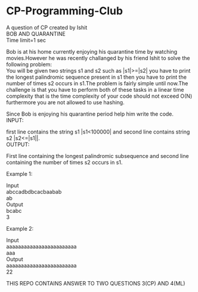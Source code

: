 # CP-Programming-Club
A question of CP created by Ishit<br/>
BOB AND QUARANTINE<br/>
Time limit=1 sec<br/>

Bob is at his home currently enjoying his quarantine time by watching movies.However he was recently challanged by his friend Ishit to solve the following problem:<br/>
You will be given two strings s1 and s2 such as |s1|>=|s2| you have to print the longest palindromic sequence present in s1 then you have to print the number of times s2 occurs in s1.The problem is fairly simple until now.The challenge is that you have to perform both of these tasks in a linear time complexity that is the time complexity of your code should not exceed O(N) furthermore you are not allowed to use hashing.<br/>

Since Bob is enjoying his quarantine period help him write the code.<br/>
INPUT:<br/>

first line contains the string s1 |s1<100000| and second line contains string s2 |s2<=|s1||.<br/>
OUTPUT:<br/>

First line containing the longest palindromic subsequence and second line containing the number of times s2 occurs in s1.<br/>

Example 1:<br/>

Input<br/>
abccadbdbcacbaabab<br/>
ab<br/>
Output<br/>
bcabc<br/>
3<br/>

Example 2:<br/>

Input <br/>
aaaaaaaaaaaaaaaaaaaaaaaa<br/>
aaa<br/>
Output<br/>
aaaaaaaaaaaaaaaaaaaaaaaa<br/>
22<br/>

THIS REPO CONTAINS ANSWER TO TWO QUESTIONS 3(CP) AND 4(ML)



